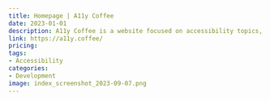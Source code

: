 ```yaml
---
title: Homepage | A11y Coffee
date: 2023-01-01
description: A11y Coffee is a website focused on accessibility topics, including tips and tutorials on how to make websites more accessible.
link: https://a11y.coffee/
pricing: 
tags: 
- Accessibility 
categories: 
- Development 
image: index_screenshot_2023-09-07.png
---
```

